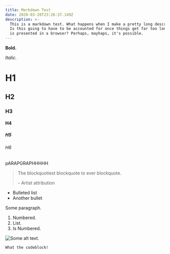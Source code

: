 ```yaml
---
title: Markdown Test
date: 2020-03-28T23:26:37.149Z
description: >-
  This is a markdown test. What happens when I make a pretty long description?
  Is this going to have to be accounted for once things get far too long once it
  is presented in a browser? Perhaps, mayhaps, it's possible.
---
```

**Bold.**

*Italic.*

# H1

## H2

### H3

#### H4

##### H5

###### H6

pARAPGRAPHHHHH

> The blockquotiest blockquote to ever blockquote.
>
> \- Artist attribution

* Bulleted list
* Another bullet

Some paragraph.

1. Numbered.
2. List.
3. Is Numbered.

![Some alt text.](/img/background.jpg "Titley Title")



```
What the codeblock!
```